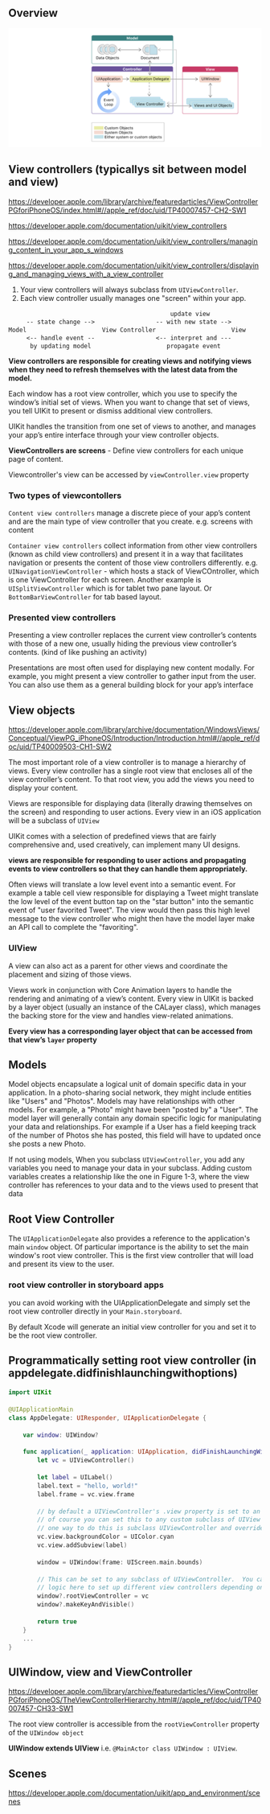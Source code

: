 

## Overview

![App overview](images/appoverview.png)

## View controllers (typicallys sit between model and view)

https://developer.apple.com/library/archive/featuredarticles/ViewControllerPGforiPhoneOS/index.html#//apple_ref/doc/uid/TP40007457-CH2-SW1

https://developer.apple.com/documentation/uikit/view_controllers

https://developer.apple.com/documentation/uikit/view_controllers/managing_content_in_your_app_s_windows

https://developer.apple.com/documentation/uikit/view_controllers/displaying_and_managing_views_with_a_view_controller

1. Your view controllers will always subclass from `UIViewController`. 
2. Each view controller usually manages one "screen" within your app. 
```
                                             update view
     -- state change -->                 -- with new state -->
Model                     View Controller                     View
     <-- handle event --                 <-- interpret and ---
      by updating model                     propagate event
```

**View controllers are responsible for creating views and notifying views when they need to refresh themselves with the latest data from the model.**

Each window has a root view controller, which you use to specify the window’s initial set of views. When you want to change that set of views, you tell UIKit to present or dismiss additional view controllers.

UIKit handles the transition from one set of views to another, and manages your app’s entire interface through your view controller objects.

**ViewControllers are screens** - Define view controllers for each unique page of content.

Viewcontroller's view can be accessed by `viewController.view` property

### Two types of viewcontollers

`Content view controllers` manage a discrete piece of your app’s content and are the main type of view controller that you create. e.g. screens with content

`Container view controllers` collect information from other view controllers (known as child view controllers) and present it in a way that facilitates navigation or presents the content of those view controllers differently. e.g. `UINavigationViewController` - which hosts a stack of ViewCOntroller, which is one ViewController for each screen. Another example is `UISplitViewController` which is for tablet two pane layout. Or `BottomBarViewController` for tab based layout.

### Presented view controllers

Presenting a view controller replaces the current view controller’s contents with those of a new one, usually hiding the previous view controller’s contents. (kind of like pushing an activity)

Presentations are most often used for displaying new content modally. For example, you might present a view controller to gather input from the user. You can also use them as a general building block for your app’s interface

## View objects

https://developer.apple.com/library/archive/documentation/WindowsViews/Conceptual/ViewPG_iPhoneOS/Introduction/Introduction.html#//apple_ref/doc/uid/TP40009503-CH1-SW2

The most important role of a view controller is to manage a hierarchy of views. Every view controller has a single root view that encloses all of the view controller’s content. To that root view, you add the views you need to display your content.



Views are responsible for displaying data (literally drawing themselves on the screen) and responding to user actions. Every view in an iOS application will be a subclass of `UIView`

UIKit comes with a selection of predefined views that are fairly comprehensive and, used creatively, can implement many UI designs.

**views are responsible for responding to user actions and propagating events to view controllers so that they can handle them appropriately.**

Often views will translate a low level event into a semantic event. For example a table cell view responsible for displaying a Tweet might translate the low level of the event button tap on the "star button" into the semantic event of "user favorited Tweet". The view would then pass this high level message to the view controller who might then have the model layer make an API call to complete the "favoriting".

### UIView

A view can also act as a parent for other views and coordinate the placement and sizing of those views.

Views work in conjunction with Core Animation layers to handle the rendering and animating of a view’s content. Every view in UIKit is backed by a layer object (usually an instance of the CALayer class), which manages the backing store for the view and handles view-related animations.

**Every view has a corresponding layer object that can be accessed from that view’s `layer` property**



## Models

Model objects encapsulate a logical unit of domain specific data in your application. In a photo-sharing social network, they might include entities like "Users" and "Photos". Models may have relationships with other models. For example, a "Photo" might have been "posted by" a "User". The model layer will generally contain any domain specific logic for manipulating your data and relationships. For example if a User has a field keeping track of the number of Photos she has posted, this field will have to updated once she posts a new Photo.

If not using models,
When you subclass `UIViewController`, you add any variables you need to manage your data in your subclass. Adding custom variables creates a relationship like the one in Figure 1-3, where the view controller has references to your data and to the views used to present that data

## Root View Controller

The `UIApplicationDelegate` also provides a reference to the application's main `window` object. 
Of particular importance is the ability to set the main window's root view controller. This is the first view controller that will load and present its view to the user.

### root view controller in storyboard apps

you can avoid working with the UIApplicationDelegate and simply set the root view controller directly in your `Main.storyboard`.

By default Xcode will generate an initial view controller for you and set it to be the root view controller.


## Programmatically setting root view controller (in appdelegate.didfinishlaunchingwithoptions)

```swift
import UIKit

@UIApplicationMain
class AppDelegate: UIResponder, UIApplicationDelegate {

    var window: UIWindow?

    func application(_ application: UIApplication, didFinishLaunchingWithOptions launchOptions: [UIApplicationLaunchOptionsKey: Any]?) -> Bool {
        let vc = UIViewController()

        let label = UILabel()
        label.text = "hello, world!"
        label.frame = vc.view.frame

        // by default a UIViewController's .view property is set to an instance of UIView
        // of course you can set this to any custom subclass of UIView
        // one way to do this is subclass UIViewController and override the loadView method
        vc.view.backgroundColor = UIColor.cyan
        vc.view.addSubview(label)

        window = UIWindow(frame: UIScreen.main.bounds)

        // This can be set to any subclass of UIViewController.  You can also use conditional
        // logic here to set up different view controllers depending on application state
        window?.rootViewController = vc
        window?.makeKeyAndVisible()

        return true
    }
    ...
}
```

## UIWindow, view and ViewController

https://developer.apple.com/library/archive/featuredarticles/ViewControllerPGforiPhoneOS/TheViewControllerHierarchy.html#//apple_ref/doc/uid/TP40007457-CH33-SW1

The root view controller is accessible from the `rootViewController` property of the `UIWindow object`

**UIWindow extends UIView** i.e. `@MainActor class UIWindow : UIView`.

## Scenes

https://developer.apple.com/documentation/uikit/app_and_environment/scenes